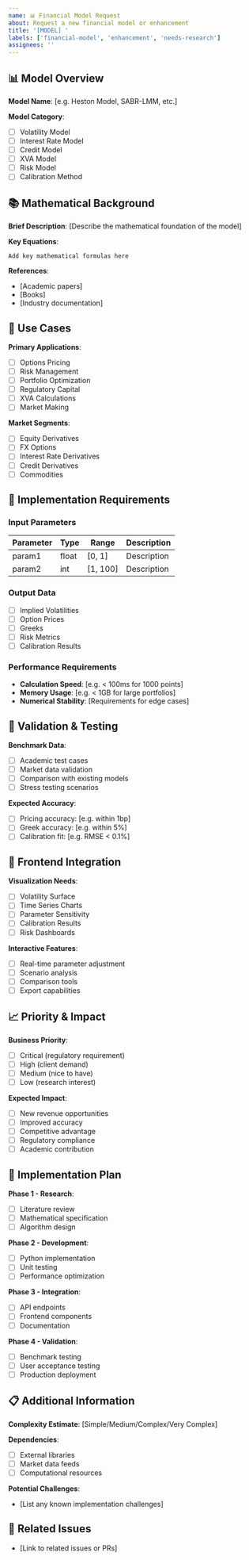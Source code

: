 ```yaml
---
name: 📊 Financial Model Request
about: Request a new financial model or enhancement
title: '[MODEL] '
labels: ['financial-model', 'enhancement', 'needs-research']
assignees: ''
---
```


## 📊 Model Overview
**Model Name**: [e.g. Heston Model, SABR-LMM, etc.]

**Model Category**:
- [ ] Volatility Model
- [ ] Interest Rate Model
- [ ] Credit Model
- [ ] XVA Model
- [ ] Risk Model
- [ ] Calibration Method

## 📚 Mathematical Background
**Brief Description**:
[Describe the mathematical foundation of the model]

**Key Equations**:
```
Add key mathematical formulas here
```

**References**:
- [Academic papers]
- [Books]
- [Industry documentation]

## 🎯 Use Cases
**Primary Applications**:
- [ ] Options Pricing
- [ ] Risk Management
- [ ] Portfolio Optimization
- [ ] Regulatory Capital
- [ ] XVA Calculations
- [ ] Market Making

**Market Segments**:
- [ ] Equity Derivatives
- [ ] FX Options
- [ ] Interest Rate Derivatives
- [ ] Credit Derivatives
- [ ] Commodities

## 🔧 Implementation Requirements

### Input Parameters
| Parameter | Type | Range | Description |
|-----------|------|-------|-------------|
| param1 | float | [0, 1] | Description |
| param2 | int | [1, 100] | Description |

### Output Data
- [ ] Implied Volatilities
- [ ] Option Prices
- [ ] Greeks
- [ ] Risk Metrics
- [ ] Calibration Results

### Performance Requirements
- **Calculation Speed**: [e.g. < 100ms for 1000 points]
- **Memory Usage**: [e.g. < 1GB for large portfolios]
- **Numerical Stability**: [Requirements for edge cases]

## 🧪 Validation & Testing
**Benchmark Data**:
- [ ] Academic test cases
- [ ] Market data validation
- [ ] Comparison with existing models
- [ ] Stress testing scenarios

**Expected Accuracy**:
- [ ] Pricing accuracy: [e.g. within 1bp]
- [ ] Greek accuracy: [e.g. within 5%]
- [ ] Calibration fit: [e.g. RMSE < 0.1%]

## 🎨 Frontend Integration
**Visualization Needs**:
- [ ] Volatility Surface
- [ ] Time Series Charts
- [ ] Parameter Sensitivity
- [ ] Calibration Results
- [ ] Risk Dashboards

**Interactive Features**:
- [ ] Real-time parameter adjustment
- [ ] Scenario analysis
- [ ] Comparison tools
- [ ] Export capabilities

## 📈 Priority & Impact
**Business Priority**:
- [ ] Critical (regulatory requirement)
- [ ] High (client demand)
- [ ] Medium (nice to have)
- [ ] Low (research interest)

**Expected Impact**:
- [ ] New revenue opportunities
- [ ] Improved accuracy
- [ ] Competitive advantage
- [ ] Regulatory compliance
- [ ] Academic contribution

## 🤝 Implementation Plan
**Phase 1 - Research**:
- [ ] Literature review
- [ ] Mathematical specification
- [ ] Algorithm design

**Phase 2 - Development**:
- [ ] Python implementation
- [ ] Unit testing
- [ ] Performance optimization

**Phase 3 - Integration**:
- [ ] API endpoints
- [ ] Frontend components
- [ ] Documentation

**Phase 4 - Validation**:
- [ ] Benchmark testing
- [ ] User acceptance testing
- [ ] Production deployment

## 📋 Additional Information
**Complexity Estimate**: [Simple/Medium/Complex/Very Complex]

**Dependencies**:
- [ ] External libraries
- [ ] Market data feeds
- [ ] Computational resources

**Potential Challenges**:
- [List any known implementation challenges]

## 🔗 Related Issues
- [Link to related issues or PRs]
